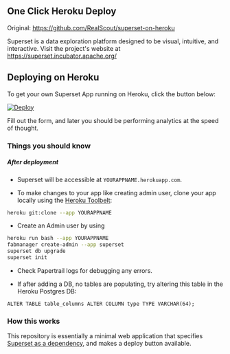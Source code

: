 ## One Click Heroku Deploy
Original: https://github.com/RealScout/superset-on-heroku

Superset is a data exploration platform designed to be visual, intuitive, and interactive. Visit the project's website at <https://superset.incubator.apache.org/>

## Deploying on Heroku

To get your own Superset App running on Heroku, click the button below:

[![Deploy](https://www.herokucdn.com/deploy/button.svg)](https://heroku.com/deploy?template=https://github.com/zintj/superset-on-heroku)

Fill out the form, and later you should be performing analytics at the speed of thought.

### Things you should know
##### After deployment

- Superset will be accessible at `YOURAPPNAME.herokuapp.com`.

- To make changes to your app like creating admin user, clone your app locally using the [Heroku Toolbelt](https://toolbelt.heroku.com/):

```sh
heroku git:clone --app YOURAPPNAME
```
- Create an Admin user by using

```sh
heroku run bash --app YOURAPPNAME
fabmanager create-admin --app superset
superset db upgrade
superset init
```

- Check Papertrail logs for debugging any errors.

- If after adding a DB, no tables are populating, try altering this table in the Heroku Postgres DB:
```
ALTER TABLE table_columns ALTER COLUMN type TYPE VARCHAR(64);
```
### How this works

This repository is essentially a minimal web application that specifies [Superset as a dependency](https://superset.incubator.apache.org/installation.html), and makes a deploy button available.
